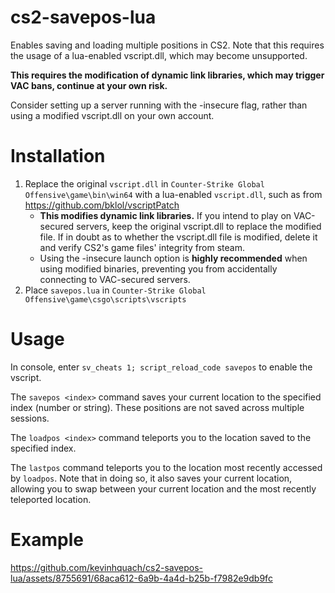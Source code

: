 # cs2-savepos-lua
Enables saving and loading multiple positions in CS2.
Note that this requires the usage of a lua-enabled vscript.dll, which may become unsupported.

**This requires the modification of dynamic link libraries, which may trigger VAC bans, continue at your own risk.**

Consider setting up a server running with the -insecure flag, rather than using a modified vscript.dll on your own account.

# Installation
1. Replace the original `vscript.dll` in `Counter-Strike Global Offensive\game\bin\win64` with a lua-enabled `vscript.dll`, such as from https://github.com/bklol/vscriptPatch
    * **This modifies dynamic link libraries.** If you intend to play on VAC-secured servers, keep the original vscript.dll to replace the modified file. If in doubt as to whether the vscript.dll file is modified, delete it and verify CS2's game files' integrity from steam.
    * Using the -insecure launch option is **highly recommended** when using modified binaries, preventing you from accidentally connecting to VAC-secured servers.
2. Place `savepos.lua` in `Counter-Strike Global Offensive\game\csgo\scripts\vscripts`

# Usage
In console, enter `sv_cheats 1; script_reload_code savepos` to enable the vscript.

The `savepos <index>` command saves your current location to the specified index (number or string). These positions are not saved across multiple sessions.

The `loadpos <index>` command teleports you to the location saved to the specified index.

The `lastpos` command teleports you to the location most recently accessed by `loadpos`. Note that in doing so, it also saves your current location, allowing you to swap between your current location and the most recently teleported location.

# Example
https://github.com/kevinhquach/cs2-savepos-lua/assets/8755691/68aca612-6a9b-4a4d-b25b-f7982e9db9fc
